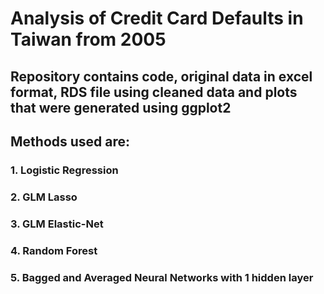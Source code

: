 # Analysis of Credit Card Defaults in Taiwan from 2005

## Repository contains code, original data in excel format, RDS file using cleaned data and plots that were generated using ggplot2

## Methods used are:
### 1. Logistic Regression
### 2. GLM Lasso
### 3. GLM Elastic-Net
### 4. Random Forest
### 5. Bagged and Averaged Neural Networks with 1 hidden layer